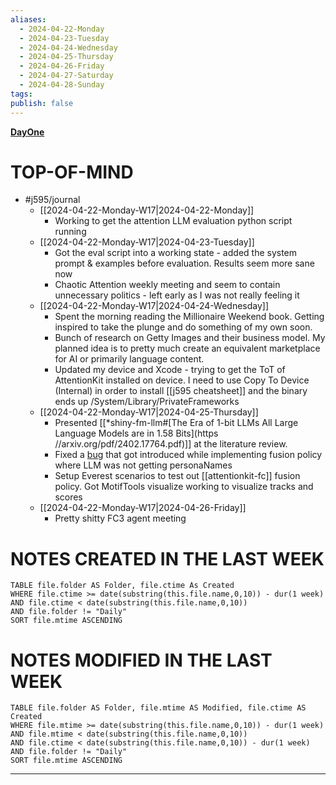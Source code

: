 ```yaml
---
aliases:
  - 2024-04-22-Monday
  - 2024-04-23-Tuesday
  - 2024-04-24-Wednesday
  - 2024-04-25-Thursday
  - 2024-04-26-Friday
  - 2024-04-27-Saturday
  - 2024-04-28-Sunday
tags: 
publish: false
---
```

**[DayOne](dayone://open?date=2024-04-22)**

# TOP-OF-MIND
- #j595/journal 
	- [[2024-04-22-Monday-W17|2024-04-22-Monday]]
		- Working to get the attention LLM evaluation python script running
	- [[2024-04-22-Monday-W17|2024-04-23-Tuesday]]
		- Got the eval script into a working state - added the system prompt & examples before evaluation. Results seem more sane now
		- Chaotic Attention weekly meeting and seem to contain unnecessary politics - left early as I was not really feeling it
	- [[2024-04-22-Monday-W17|2024-04-24-Wednesday]]
		- Spent the morning reading the Millionaire Weekend book. Getting inspired to take the plunge and do something of my own soon.
		- Bunch of research on Getty Images and their business model. My planned idea is to pretty much create an equivalent marketplace for AI or primarily language content.
		- Updated my device and Xcode - trying to get the ToT of AttentionKit installed on device. I need to use Copy To Device (Internal) in order to install [[j595 cheatsheet]] and the binary ends up /System/Library/PrivateFrameworks
	- [[2024-04-22-Monday-W17|2024-04-25-Thursday]]
		- Presented [[*shiny-fm-llm#[The Era of 1-bit LLMs All Large Language Models are in 1.58 Bits](https //arxiv.org/pdf/2402.17764.pdf)]] at the literature review.
		- Fixed a [bug](https://github.pie.apple.com/heavenly/AttentionKit/pull/56) that got introduced while implementing fusion policy where LLM was not getting personaNames
		- Setup Everest scenarios to test out [[attentionkit-fc]] fusion policy. Got MotifTools visualize working to visualize tracks and scores
	- [[2024-04-22-Monday-W17|2024-04-26-Friday]]
		- Pretty shitty FC3 agent meeting
# NOTES CREATED IN THE LAST WEEK
``` dataview
TABLE file.folder AS Folder, file.ctime As Created
WHERE file.ctime >= date(substring(this.file.name,0,10)) - dur(1 week) 
AND file.ctime < date(substring(this.file.name,0,10)) 
AND file.folder != "Daily"
SORT file.mtime ASCENDING
```

# NOTES MODIFIED IN THE LAST WEEK
``` dataview
TABLE file.folder AS Folder, file.mtime AS Modified, file.ctime AS Created
WHERE file.mtime >= date(substring(this.file.name,0,10)) - dur(1 week)
AND file.mtime < date(substring(this.file.name,0,10))
AND file.ctime < date(substring(this.file.name,0,10)) - dur(1 week)
AND file.folder != "Daily"
SORT file.mtime ASCENDING
```
---

